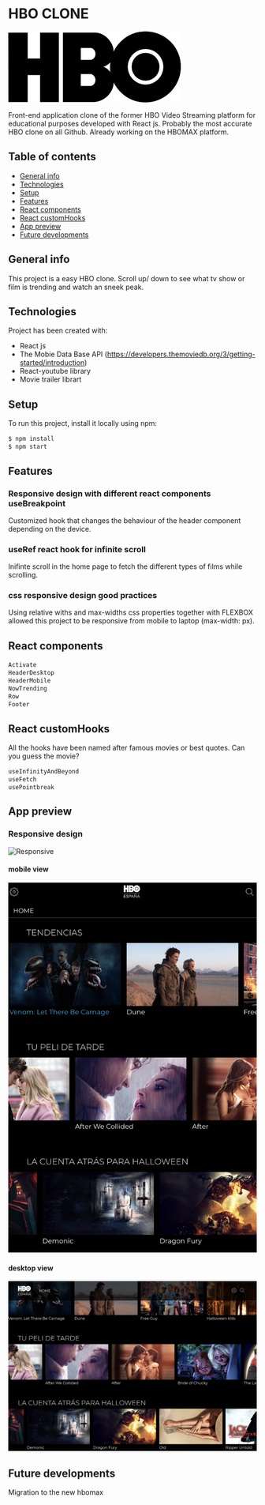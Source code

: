 # HBO CLONE

![logo](https://github.com/IMGEORGEMOR/hbospain-webclone/blob/main/src/assets/hbologo_readme.png)

Front-end application clone of the former HBO Video Streaming platform for educational purposes developed with React js. Probably the most accurate HBO clone on all Github. Already working on the HBOMAX platform.

## Table of contents
* [General info](#general-info)
* [Technologies](#technologies)
* [Setup](#setup)
* [Features](#features)
* [React components](#React-components)
* [React customHooks](#React-customHooks)
* [App preview](#app-preview)
* [Future developments](#future-developments)

## General info
This project is a easy HBO clone. Scroll up/ down to see what tv show or film is trending and watch an sneek peak. 
	
## Technologies
Project has been created with:
* React js
* The Mobie Data Base API (https://developers.themoviedb.org/3/getting-started/introduction)
* React-youtube library 
* Movie trailer librart
	
## Setup
To run this project, install it locally using npm:

```
$ npm install
$ npm start

```

## Features
### Responsive design with different react components useBreakpoint 
Customized hook that changes the behaviour of the header component depending on the device.

### useRef react hook for infinite scroll
Inifinte scroll in the home page to fetch the different types of films while scrolling.

### css responsive design good practices
Using relative withs and max-widths css properties together with FLEXBOX allowed this project to be responsive from mobile to laptop (max-width: px).


## React components
```
Activate
HeaderDesktop
HeaderMobile
NowTrending
Row
Footer
```

## React customHooks
All the hooks have been named after famous movies or best quotes. Can you guess the movie?
```
useInfinityAndBeyond
useFetch
usePointbreak
```

## App preview
### Responsive design
![Responsive](https://github.com/IMGEORGEMOR/hbospain-webclone/blob/main/src/assets/ezgif.com-gif-maker.gif)
#### mobile view
![mobile](https://github.com/IMGEORGEMOR/hbospain-webclone/blob/main/src/assets/cover.png)

#### desktop view
![desktop](https://github.com/IMGEORGEMOR/hbospain-webclone/blob/main/src/assets/desktop.png)

## Future developments
Migration to the new hbomax
